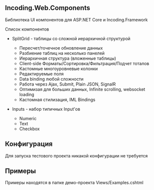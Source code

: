 ## Incoding.Web.Components

Библиотека UI компонентов для ASP.NET Core и Incoding.Framework

Список компонентов
- SplitGrid - таблицы со сложной иерархичной структурой
  - Пересчет/точечное обновление данных
  - Разбиение таблиц на несколько панелей
  - Иерархичная структура (вложенные таблицы)
  - Client-side Форматы/Сортировка/Фильтрация/Подчет тоталов
  - Кастомные многоуровневые колонки
  - Редактируемые поля
  - Data binding любой сложности
  - Работа через Ajax, Submit, Plain JSON, SignalR
  - Оптимизая для больших данных, Infinite scrolling, websocket loading
  - Кастомная стилизация, IML Bindings

- Inputs - набор типичных Input'ов
  - Numeric
  - Text
  - Checkbox


## Конфигурация

Для запуска тестового проекта никакой конфигурации не требуется 


## Примеры

Примеры находятся в папке демо-проекта Views/Examples.cshtml
